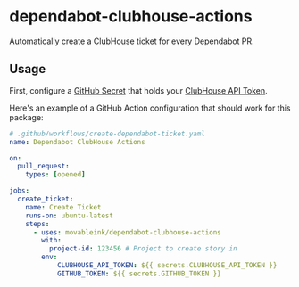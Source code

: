 # dependabot-clubhouse-actions

Automatically create a ClubHouse ticket for every Dependabot PR.

## Usage

First, configure a [GitHub Secret](https://help.github.com/en/actions/automating-your-workflow-with-github-actions/creating-and-using-encrypted-secrets#creating-encrypted-secrets) that holds your [ClubHouse API Token](https://help.clubhouse.io/hc/en-us/articles/205701199-Clubhouse-API-Tokens).

Here's an example of a GitHub Action configuration that should work for this package:

```yaml
# .github/workflows/create-dependabot-ticket.yaml
name: Dependabot ClubHouse Actions

on:
  pull_request:
    types: [opened]

jobs:
  create_ticket:
    name: Create Ticket
    runs-on: ubuntu-latest
    steps:
      - uses: movableink/dependabot-clubhouse-actions
        with:
          project-id: 123456 # Project to create story in
        env:
            CLUBHOUSE_API_TOKEN: ${{ secrets.CLUBHOUSE_API_TOKEN }}
            GITHUB_TOKEN: ${{ secrets.GITHUB_TOKEN }}
```
